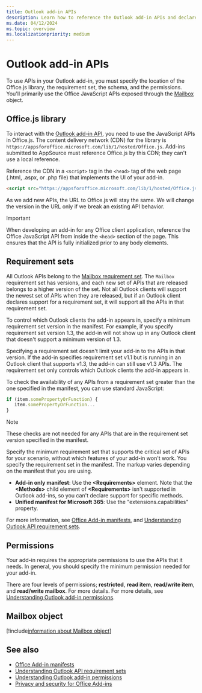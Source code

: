 ```yaml
---
title: Outlook add-in APIs
description: Learn how to reference the Outlook add-in APIs and declare permissions in your Outlook add-in.
ms.date: 04/12/2024
ms.topic: overview
ms.localizationpriority: medium
---
```


# Outlook add-in APIs

To use APIs in your Outlook add-in, you must specify the location of the Office.js library, the requirement set, the schema, and the permissions. You'll primarily use the Office JavaScript APIs exposed through the [Mailbox](#mailbox-object) object.

## Office.js library

To interact with the [Outlook add-in API](/javascript/api/outlook), you need to use the JavaScript APIs in Office.js. The content delivery network (CDN) for the library is `https://appsforoffice.microsoft.com/lib/1/hosted/Office.js`. Add-ins submitted to AppSource must reference Office.js by this CDN; they can't use a local reference.

Reference the CDN in a `<script>` tag in the `<head>` tag of the web page (.html, .aspx, or .php file) that implements the UI of your add-in.

```HTML
<script src="https://appsforoffice.microsoft.com/lib/1/hosted/Office.js" type="text/javascript"></script>
```

As we add new APIs, the URL to Office.js will stay the same. We will change the version in the URL only if we break an existing API behavior.

> [!IMPORTANT]
> When developing an add-in for any Office client application, reference the Office JavaScript API from inside the `<head>` section of the page. This ensures that the API is fully initialized prior to any body elements.

## Requirement sets

All Outlook APIs belong to the [Mailbox requirement set](/javascript/api/requirement-sets/outlook/outlook-api-requirement-sets). The `Mailbox` requirement set has versions, and each new set of APIs that are released belongs to a higher version of the set. Not all Outlook clients will support the newest set of APIs when they are released, but if an Outlook client declares support for a requirement set, it will support all the APIs in that requirement set.

To control which Outlook clients the add-in appears in, specify a minimum requirement set version in the manifest. For example, if you specify requirement set version 1.3, the add-in will not show up in any Outlook client that doesn't support a minimum version of 1.3.

Specifying a requirement set doesn't limit your add-in to the APIs in that version. If the add-in specifies requirement set v1.1 but is running in an Outlook client that supports v1.3, the add-in can still use v1.3 APIs. The requirement set only controls which Outlook clients the add-in appears in.

To check the availability of any APIs from a requirement set greater than the one specified in the manifest, you can use standard JavaScript:

```js
if (item.somePropertyOrFunction) {
   item.somePropertyOrFunction...  
}
```

> [!NOTE]
> These checks are not needed for any APIs that are in the requirement set version specified in the manifest.

Specify the minimum requirement set that supports the critical set of APIs for your scenario, without which features of your add-in won't work. You specify the requirement set in the manifest. The markup varies depending on the manifest that you are using.

- **Add-in only manifest**:  Use the **\<Requirements\>** element. Note that the **\<Methods\>** child element of **\<Requirements\>** isn't supported in Outlook add-ins, so you can't declare support for specific methods.
- **Unified manifest for Microsoft 365**: Use the "extensions.capabilities" property.

For more information, see [Office Add-in manifests](../develop/add-in-manifests.md), and [Understanding Outlook API requirement sets](/javascript/api/requirement-sets/outlook/outlook-api-requirement-sets).

## Permissions

Your add-in requires the appropriate permissions to use the APIs that it needs. In general, you should specify the minimum permission needed for your add-in.

There are four levels of permissions; **restricted**, **read item**, **read/write item**, and **read/write mailbox**. For more details. For more details, see [Understanding Outlook add-in permissions](understanding-outlook-add-in-permissions.md).

## Mailbox object

[!include[information about Mailbox object](../includes/mailbox-object-desc.md)]

## See also

- [Office Add-in manifests](../develop/add-in-manifests.md)
- [Understanding Outlook API requirement sets](/javascript/api/requirement-sets/outlook/outlook-api-requirement-sets)
- [Understanding Outlook add-in permissions](understanding-outlook-add-in-permissions.md)
- [Privacy and security for Office Add-ins](../concepts/privacy-and-security.md)

